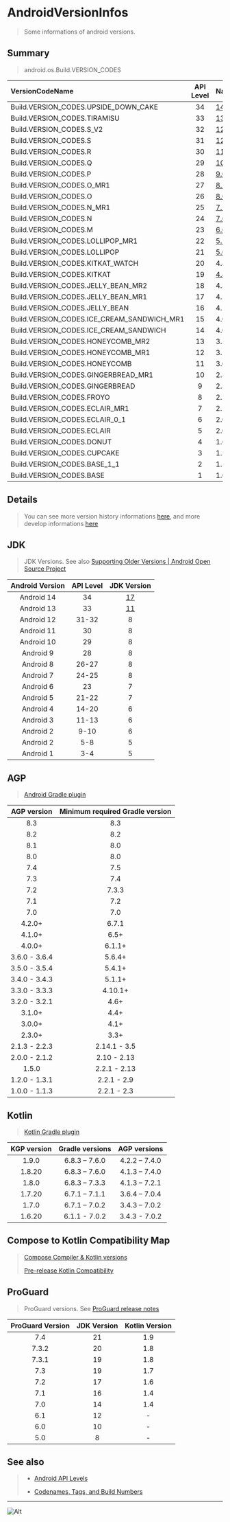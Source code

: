 # AndroidVersionInfos

> Some informations of android versions.

## Summary

> android.os.Build.VERSION_CODES

| VersionCodeName                            | API Level | Name                                                         |  Time   |
| :----------------------------------------- | :-------: | :----------------------------------------------------------- | :-----: |
| Build.VERSION_CODES.UPSIDE_DOWN_CAKE       |    34     | [14.0(Upside Down Cake)](https://developer.android.com/about/versions/14) | 2023.10 |
| Build.VERSION_CODES.TIRAMISU               |    33     | [13.0(Tiramisu)](https://developer.android.com/about/versions/13) | 2022.08 |
| Build.VERSION_CODES.S_V2                   |    32     | [12L(Snow Cone)](https://developer.android.com/about/versions/12/12L) | 2022.03 |
| Build.VERSION_CODES.S                      |    31     | [12.0(Snow Cone)](https://developer.android.com/about/versions/12) | 2021.10 |
| Build.VERSION_CODES.R                      |    30     | [11.0(Red Velvet Cake)](https://developer.android.com/about/versions/11) | 2020.09 |
| Build.VERSION_CODES.Q                      |    29     | [10.0(Quince Tart)](https://developer.android.com/about/versions/10) | 2019.09 |
| Build.VERSION_CODES.P                      |    28     | [9.0(Pie)](https://developer.android.com/about/versions/pie) | 2018.08 |
| Build.VERSION_CODES.O_MR1                  |    27     | [8.1(Oreo)](https://developer.android.com/about/versions/oreo/android-8.1) | 2017.12 |
| Build.VERSION_CODES.O                      |    26     | [8.0(Oreo)](https://developer.android.com/about/versions/oreo) | 2017.08 |
| Build.VERSION_CODES.N_MR1                  |    25     | [7.1.1(Nougat)](https://developer.android.com/about/versions/nougat/android-7.1) | 2016.10 |
| Build.VERSION_CODES.N                      |    24     | [7.0(Nougat)](https://developer.android.com/about/versions/nougat) | 2016.08 |
| Build.VERSION_CODES.M                      |    23     | [6.0(Marshmallow)](https://developer.android.com/about/versions/marshmallow) | 2015.10 |
| Build.VERSION_CODES.LOLLIPOP_MR1           |    22     | [5.1(Lollipop)](https://developer.android.com/about/versions/lollipop/android-5.1) | 2015.03 |
| Build.VERSION_CODES.LOLLIPOP               |    21     | [5.0(Lollipop)](https://developer.android.com/about/versions/lollipop) | 2014.11 |
| Build.VERSION_CODES.KITKAT_WATCH           |    20     | 4.4W(KitKat Wear)                                            | 2014.06 |
| Build.VERSION_CODES.KITKAT                 |    19     | [4.4(KitKat)](https://developer.android.com/about/versions/kitkat) | 2013.10 |
| Build.VERSION_CODES.JELLY_BEAN_MR2         |    18     | 4.3(Jelly Bean)                                              | 2013.07 |
| Build.VERSION_CODES.JELLY_BEAN_MR1         |    17     | 4.2(Jelly Bean)                                              | 2012.11 |
| Build.VERSION_CODES.JELLY_BEAN             |    16     | 4.1(Jelly Bean)                                              | 2012.07 |
| Build.VERSION_CODES.ICE_CREAM_SANDWICH_MR1 |    15     | 4.0.3(IceCreamSandwich)                                      | 2011.12 |
| Build.VERSION_CODES.ICE_CREAM_SANDWICH     |    14     | 4.0(IceCreamSandwich)                                        | 2011.10 |
| Build.VERSION_CODES.HONEYCOMB_MR2          |    13     | 3.2(Honeycomb)                                               | 2011.07 |
| Build.VERSION_CODES.HONEYCOMB_MR1          |    12     | 3.1(Honeycomb)                                               | 2011.05 |
| Build.VERSION_CODES.HONEYCOMB              |    11     | 3.0(Honeycomb)                                               | 2011.02 |
| Build.VERSION_CODES.GINGERBREAD_MR1        |    10     | 2.3.3(Gingerbread)                                           | 2011.02 |
| Build.VERSION_CODES.GINGERBREAD            |     9     | 2.3(Gingerbread)                                             | 2010.12 |
| Build.VERSION_CODES.FROYO                  |     8     | 2.2(Froyo)                                                   | 2010.05 |
| Build.VERSION_CODES.ECLAIR_MR1             |     7     | 2.1(Eclair)                                                  | 2010.01 |
| Build.VERSION_CODES.ECLAIR_0_1             |     6     | 2.0.1(Eclair)                                                | 2009.12 |
| Build.VERSION_CODES.ECLAIR                 |     5     | 2.0(Eclair)                                                  | 2009.10 |
| Build.VERSION_CODES.DONUT                  |     4     | 1.6(Donut)                                                   | 2009.09 |
| Build.VERSION_CODES.CUPCAKE                |     3     | 1.5(Cupcake)                                                 | 2009.04 |
| Build.VERSION_CODES.BASE_1_1               |     2     | 1.1(Petit Four)                                              | 2009.02 |
| Build.VERSION_CODES.BASE                   |     1     | 1.0                                                          | 2008.09 |

## Details

>  You can see more version history informations [here](https://en.wikipedia.org/wiki/Android_version_history), and more develop informations [here](https://developer.android.com/about/versions)



## JDK

> JDK Versions. See also [Supporting Older Versions  | Android Open Source Project](https://source.android.com/docs/setup/start/older-versions?hl=en#jdk)

| Android Version | API Level |                         JDK Version                          |
| :-------------: | :-------: | :----------------------------------------------------------: |
|   Android 14    |    34     | [17](https://developer.android.com/about/versions/14/features#core-libraries) |
|   Android 13    |    33     | [11](https://developer.android.com/about/versions/13/features#core-libraries) |
|   Android 12    |   31-32   |                              8                               |
|   Android 11    |    30     |                              8                               |
|   Android 10    |    29     |                              8                               |
|    Android 9    |    28     |                              8                               |
|    Android 8    |   26-27   |                              8                               |
|    Android 7    |   24-25   |                              8                               |
|    Android 6    |    23     |                              7                               |
|    Android 5    |   21-22   |                              7                               |
|    Android 4    |   14-20   |                              6                               |
|    Android 3    |   11-13   |                              6                               |
|    Android 2    |   9-10    |                              6                               |
|    Android 2    |    5-8    |                              5                               |
|    Android 1    |    3-4    |                              5                               |



## AGP

> [Android Gradle plugin](https://developer.android.com/build/releases/gradle-plugin)

|  AGP version  | Minimum required Gradle version |
| :-----------: | :-----------------------------: |
|      8.3      |               8.3               |
|      8.2      |               8.2               |
|      8.1      |               8.0               |
|      8.0      |               8.0               |
|      7.4      |               7.5               |
|      7.3      |               7.4               |
|      7.2      |              7.3.3              |
|      7.1      |               7.2               |
|      7.0      |               7.0               |
|    4.2.0+     |              6.7.1              |
|    4.1.0+     |              6.5+               |
|    4.0.0+     |             6.1.1+              |
| 3.6.0 - 3.6.4 |             5.6.4+              |
| 3.5.0 - 3.5.4 |             5.4.1+              |
| 3.4.0 - 3.4.3 |             5.1.1+              |
| 3.3.0 - 3.3.3 |             4.10.1+             |
| 3.2.0 - 3.2.1 |              4.6+               |
|    3.1.0+     |              4.4+               |
|    3.0.0+     |              4.1+               |
|    2.3.0+     |              3.3+               |
| 2.1.3 - 2.2.3 |          2.14.1 - 3.5           |
| 2.0.0 - 2.1.2 |           2.10 - 2.13           |
|     1.5.0     |          2.2.1 - 2.13           |
| 1.2.0 - 1.3.1 |           2.2.1 - 2.9           |
| 1.0.0 - 1.1.3 |           2.2.1 - 2.3           |



## Kotlin

> [Kotlin Gradle plugin](https://kotlinlang.org/docs/gradle-configure-project.html#apply-the-plugin)

| KGP version | Gradle versions | AGP versions  |
| :---------: | :-------------: | :-----------: |
|    1.9.0    |  6.8.3 – 7.6.0  | 4.2.2 – 7.4.0 |
|   1.8.20    |  6.8.3 – 7.6.0  | 4.1.3 – 7.4.0 |
|    1.8.0    |  6.8.3 – 7.3.3  | 4.1.3 – 7.2.1 |
|   1.7.20    |  6.7.1 – 7.1.1  | 3.6.4 – 7.0.4 |
|    1.7.0    |  6.7.1 – 7.0.2  | 3.4.3 – 7.0.2 |
|   1.6.20    |  6.1.1 - 7.0.2  | 3.4.3 - 7.0.2 |



## Compose to Kotlin Compatibility Map

> [Compose Compiler & Kotlin versions](https://developer.android.com/jetpack/androidx/releases/compose-kotlin)
>
> [Pre-release Kotlin Compatibility](https://androidx.dev/storage/compose-compiler/repository)



## ProGuard

> ProGuard versions. See [ProGuard release notes](https://www.guardsquare.com/manual/releasenotes)

| ProGuard Version | JDK Version | Kotlin Version |
| :--------------: | :---------: | :------------: |
|       7.4        |     21      |      1.9       |
|      7.3.2       |     20      |      1.8       |
|      7.3.1       |     19      |      1.8       |
|       7.3        |     19      |      1.7       |
|       7.2        |     17      |      1.6       |
|       7.1        |     16      |      1.4       |
|       7.0        |     14      |      1.4       |
|       6.1        |     12      |       -        |
|       6.0        |     10      |       -        |
|       5.0        |      8      |       -        |



## See also

> - [Android API Levels](https://apilevels.com/)
> * [Codenames, Tags, and Build Numbers](https://source.android.com/setup/start/build-numbers)

---

![Alt](https://repobeats.axiom.co/api/embed/c1fd3a2235be15527fdd4cc2a60608dc66db4022.svg "Repobeats analytics image")


